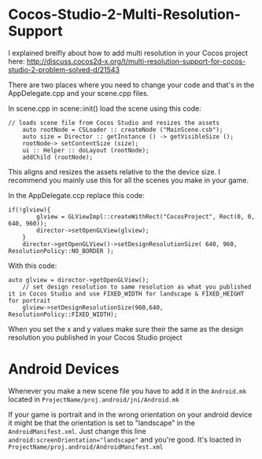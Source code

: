 # Cocos-Studio-2-Multi-Resolution-Support
I explained breifly about how to add multi resolution in your Cocos project here: http://discuss.cocos2d-x.org/t/multi-resolution-support-for-cocos-studio-2-problem-solved-d/21543

There are two places where you need to change your code and that's in the AppDelegate.cpp and your scene.cpp files.

In scene.cpp in scene::init() load the scene using this code:
```
// loads scene file from Cocos Studio and resizes the assets
    auto rootNode = CSLoader :: createNode ("MainScene.csb");
    auto size = Director :: getInstance () -> getVisibleSize ();
    rootNode-> setContentSize (size);
    ui :: Helper :: doLayout (rootNode);
    addChild (rootNode);
```
This aligns and resizes the assets relative to the the device size. I recommend you mainly use this for all the scenes you make in your game.

In the AppDelegate.ccp replace this code:
```
if(!glview){
        glview = GLViewImpl::createWithRect("CocosProject", Rect(0, 0, 640, 960));
        director->setOpenGLView(glview);
    }
    director->getOpenGLView()->setDesignResolutionSize( 640, 960, ResolutionPolicy::NO_BORDER );
```
With this code:
```
auto glview = director->getOpenGLView();
    // set design resolution to same resolution as what you published it in Cocos Studio and use FIXED_WIDTH for landscape & FIXED_HEIGHT for portrait
    glview->setDesignResolutionSize(960,640, ResolutionPolicy::FIXED_WIDTH);
```
When you set the x and y values make sure their the same as the design resolution you published in your Cocos Studio project

# Android Devices

Whenever you make a new scene file you have to add it in the ```Android.mk``` located in ```ProjectName/proj.android/jni/Android.mk```

If your game is portrait and in the wrong orientation on your android device it might be that the orientation is set to "landscape" in the ```AndroidManifest.xml```. Just change this line ```android:screenOrientation="landscape"``` and you're good. It's loacted in ```ProjectName/proj.android/AndroidManifest.xml```
